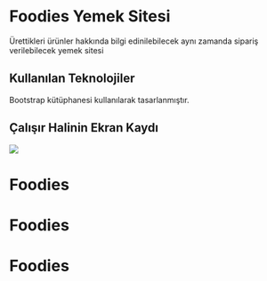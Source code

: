 <h1> Foodies Yemek Sitesi </h1>

Ürettikleri ürünler hakkında bilgi edinilebilecek aynı zamanda sipariş verilebilecek yemek sitesi 

<h2> Kullanılan Teknolojiler </h2>

Bootstrap kütüphanesi kullanılarak tasarlanmıştır.

<h2> Çalışır Halinin Ekran Kaydı </h2>

![](FoodiesYemekSitesi.gif)

# Foodies
# Foodies
# Foodies

